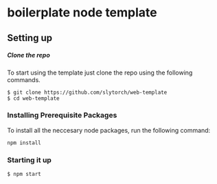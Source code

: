 # boilerplate node template

## Setting up

##### Clone the repo
To start using the template just clone the repo using the following commands.
```
$ git clone https://github.com/slytorch/web-template
$ cd web-template
```
### Installing Prerequisite Packages
To install all the neccesary node packages, run the following command:
```
npm install
```

### Starting it up

```
$ npm start
```

